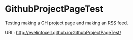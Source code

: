 # GithubProjectPageTest
Testing making a GH project page and making an RSS feed.

URL: http://evelinfoxell.github.io/GithubProjectPageTest/
